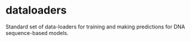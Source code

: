 # dataloaders
Standard set of data-loaders for training and making predictions for DNA sequence-based models.
